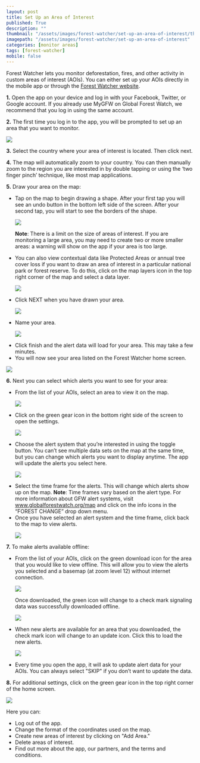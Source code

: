 ```yaml
---
layout: post
title: Set Up an Area of Interest
published: True
description: ""
thumbnail: "/assets/images/forest-watcher/set-up-an-area-of-interest/thumbnail.png"
imagepath: "/assets/images/forest-watcher/set-up-an-area-of-interest"
categories: [monitor areas]
tags: [forest-watcher]
mobile: false
---
```

<div id="desktopContent" class="content">
  <p>Forest Watcher lets you monitor deforestation, fires, and other activity in custom areas of interest (AOIs). You can either set up your AOIs directly in the mobile app or through the <a href="http://fw.globalforestwatch.org" target="_blank">Forest Watcher website</a>.</p>
  <p><strong>1.</strong> Open the app on your device and log in with your Facebook, Twitter, or Google account. If you already use MyGFW on Global Forest Watch, we recommend that you log in using the same account.</p>
  <p><strong>2.</strong> The first time you log in to the app, you will be prompted to set up an area that you want to monitor.</p>
  <p><img src="{{site.sub_url}}{{page.imagepath}}/desktop/1c.png" /></p>
  <p><strong>3.</strong> Select the country where your area of interest is located. Then click next.</p>
  <p><strong>4.</strong> The map will automatically zoom to your country. You can then manually zoom to the region you are interested in by double tapping or using the ‘two finger pinch’ technique, like most map applications.</p>
  <p><strong>5.</strong> Draw your area on the map:</p>
    <ul>
      <li>Tap on the map to begin drawing a shape. After your first tap you will see an undo button in the bottom left side of the screen. After your second tap, you will start to see the borders of the shape.</li>
      <p><img src="{{site.sub_url}}{{page.imagepath}}/desktop/1a.png"/></p>
      <p><strong>Note</strong>: There is a limit on the size of areas of interest. If you are monitoring a large area, you may need to create two or more smaller areas: a warning will show on the app if your area is too large. 
      <li>You can also view contextual data like Protected Areas or annual tree cover loss if you want to draw an area of interest in a particular national park or forest reserve. To do this, click on the map layers icon in the top right corner of the map and select a data layer.</li>
      <p><img src="{{site.sub_url}}{{page.imagepath}}/desktop/7a.png"/></p>
      <li>Click NEXT when you have drawn your area.</li>
      <p><img src="{{site.sub_url}}{{page.imagepath}}/desktop/1b.png"/></p>
      <li>Name your area.</li>
      <p><img src="{{site.sub_url}}{{page.imagepath}}/desktop/1d.png"/></p>
      <li>Click finish and the alert data will load for your area. This may take a few minutes.</li>
      <li>You will now see your area listed on the Forest Watcher home screen.</li>
    </ul>  
      <p><img src="{{site.sub_url}}{{page.imagepath}}/desktop/6i.png"/></p>
  <p><strong>6.</strong> Next you can select which alerts you want to see for your area:</p>
    <ul>
      <li>From the list of your AOIs, select an area to view it on the map.</li>
      <p><img src="{{site.sub_url}}{{page.imagepath}}/desktop/2a.png"/></p>
      <li>Click on the green gear icon in the bottom right side of the screen to open the settings.</li>
      <p><img src="{{site.sub_url}}{{page.imagepath}}/desktop/2b.png"/></p>
      <li>Choose the alert system that you’re interested in using the toggle button. You can’t see multiple data sets on the map at the same time, but you can change which alerts you want to display anytime. The app will update the alerts you select here.</li>
      <p><img src="{{site.sub_url}}{{page.imagepath}}/desktop/6.png"/></p>
      <li>Select the time frame for the alerts. This will change which alerts show up on the map. <strong>Note</strong>: Time frames vary based on the alert type. For more information about GFW alert systems, visit <a href="http://globalforestwatch.org/map" target="_blank">www.globalforestwatch.org/map</a> and click on the info icons in the “FOREST CHANGE” drop down menu.</li>
      <li>Once you have selected an alert system and the time frame, click back to the map to view alerts.</li>
      <p><img src="{{site.sub_url}}{{page.imagepath}}/desktop/7.png"/></p>
    </ul>
  <p><strong>7.</strong> To make alerts available offline:</p>
    <ul>
      <li>From the list of your AOIs, click on the green download icon for the area that you would like to view offline. This will allow you to view the alerts you selected and a basemap (at zoom level 12) without internet connection.</li>
      <p><img src="{{site.sub_url}}{{page.imagepath}}/desktop/6z.png"/></p>
      <p>Once downloaded, the green icon will change to a check mark signaling data was successfully downloaded offline.</p>
      <p><img src="{{site.sub_url}}{{page.imagepath}}/desktop/6y.png"/></p>
      <li>When new alerts are available for an area that you downloaded, the check mark icon will change to an update icon. Click this to load the new alerts.</li>
      <p><img src="{{site.sub_url}}{{page.imagepath}}/desktop/6x.png"/></p>
      <li>Every time you open the app, it will ask to update alert data for your AOIs. You can always select "SKIP" if you don’t want to update the data.</li>
    </ul>
  <p><strong>8.</strong> For additional settings, click on the green gear icon in the top right corner of the home screen.</p>
  <p><img src="{{site.sub_url}}{{page.imagepath}}/desktop/6v.png" /></p>
  <p>Here you can:</p>
    <ul>
      <li>Log out of the app.</li>
      <li>Change the format of the coordinates used on the map.</li>
      <li>Create new areas of interest by clicking on "Add Area."</li>
      <li>Delete areas of interest.</li>
      <li>Find out more about the app, our partners, and the terms and conditions.</li>
    </ul>
</div>
